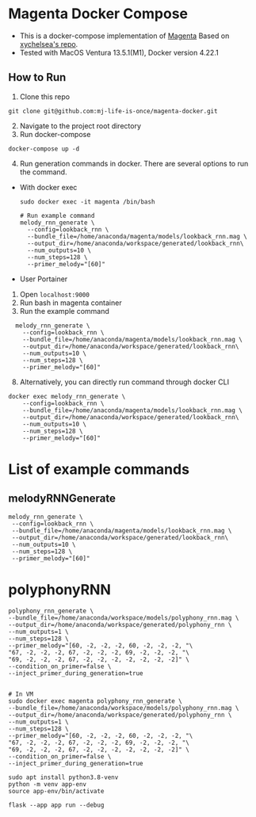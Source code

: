 # Magenta Docker Compose

- This is a docker-compose implementation of [Magenta](https://magenta.tensorflow.org/) Based on [xychelsea's repo](https://github.com/xychelsea/magenta-docker).
- Tested with MacOS Ventura 13.5.1(M1), Docker version 4.22.1

## How to Run

1. Clone this repo

```
git clone git@github.com:mj-life-is-once/magenta-docker.git
```

2. Navigate to the project root directory
3. Run docker-compose

```
docker-compose up -d
```

4. Run generation commands in docker. There are several options to run the command.

- With docker exec

  ```
  sudo docker exec -it magenta /bin/bash

  # Run example command
  melody_rnn_generate \
    --config=lookback_rnn \
    --bundle_file=/home/anaconda/magenta/models/lookback_rnn.mag \
    --output_dir=/home/anaconda/workspace/generated/lookback_rnn\
    --num_outputs=10 \
    --num_steps=128 \
    --primer_melody="[60]"
  ```

- User Portainer

1. Open `localhost:9000`
2. Run bash in magenta container
3. Run the example command

```
  melody_rnn_generate \
    --config=lookback_rnn \
    --bundle_file=/home/anaconda/magenta/models/lookback_rnn.mag \
    --output_dir=/home/anaconda/workspace/generated/lookback_rnn\
    --num_outputs=10 \
    --num_steps=128 \
    --primer_melody="[60]"
```

8. Alternatively, you can directly run command through docker CLI

```
docker exec melody_rnn_generate \
    --config=lookback_rnn \
    --bundle_file=/home/anaconda/magenta/models/lookback_rnn.mag \
    --output_dir=/home/anaconda/workspace/generated/lookback_rnn\
    --num_outputs=10 \
    --num_steps=128 \
    --primer_melody="[60]"

```

# List of example commands

## melodyRNNGenerate

```
melody_rnn_generate \
 --config=lookback_rnn \
 --bundle_file=/home/anaconda/magenta/models/lookback_rnn.mag \
 --output_dir=/home/anaconda/workspace/generated/lookback_rnn\
 --num_outputs=10 \
 --num_steps=128 \
 --primer_melody="[60]"
```

# polyphonyRNN

```
polyphony_rnn_generate \
--bundle_file=/home/anaconda/workspace/models/polyphony_rnn.mag \
--output_dir=/home/anaconda/workspace/generated/polyphony_rnn \
--num_outputs=1 \
--num_steps=128 \
--primer_melody="[60, -2, -2, -2, 60, -2, -2, -2, "\
"67, -2, -2, -2, 67, -2, -2, -2, 69, -2, -2, -2, "\
"69, -2, -2, -2, 67, -2, -2, -2, -2, -2, -2, -2]" \
--condition_on_primer=false \
--inject_primer_during_generation=true


# In VM
sudo docker exec magenta polyphony_rnn_generate \
--bundle_file=/home/anaconda/workspace/models/polyphony_rnn.mag \
--output_dir=/home/anaconda/workspace/generated/polyphony_rnn \
--num_outputs=1 \
--num_steps=128 \
--primer_melody="[60, -2, -2, -2, 60, -2, -2, -2, "\
"67, -2, -2, -2, 67, -2, -2, -2, 69, -2, -2, -2, "\
"69, -2, -2, -2, 67, -2, -2, -2, -2, -2, -2, -2]" \
--condition_on_primer=false \
--inject_primer_during_generation=true
```

```
sudo apt install python3.8-venv
python -m venv app-env
source app-env/bin/activate
```

`flask --app app run --debug`
